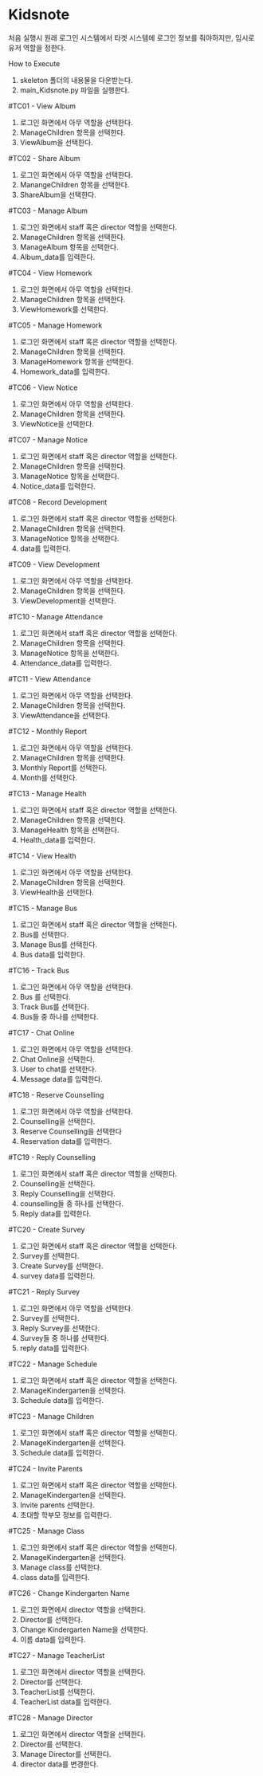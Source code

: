 # Kidsnote
처음 실행시 원래 로그인 시스템에서 타겟 시스템에 로그인 정보를 줘야하지만, 임시로 유저 역할을 정한다.

How to Execute
1. skeleton 폴더의 내용물을 다운받는다.
2. main_Kidsnote.py 파일을 실행한다.

#TC01 - View Album
1. 로그인 화면에서 아무 역할을 선택한다.
2. ManageChildren 항목을 선택한다.
3. ViewAlbum을 선택한다.

#TC02 - Share Album
1. 로그인 화면에서 아무 역할을 선택한다.
2. ManangeChildren 항목을 선택한다.
3. ShareAlbum을 선택한다.

#TC03 - Manage Album
1. 로그인 화면에서 staff 혹은 director 역할을 선택한다.
2. ManageChildren 항목을 선택한다.
3. ManageAlbum 항목을 선택한다.
4. Album_data를 입력한다.

#TC04 - View Homework
1. 로그인 화면에서 아무 역할을 선택한다.
2. ManageChildren 항목을 선택한다.
3. ViewHomework를 선택한다.

#TC05 - Manage Homework
1. 로그인 화면에서 staff 혹은 director 역할을 선택한다.
2. ManageChildren 항목을 선택한다.
3. ManageHomework 항목을 선택한다.
4. Homework_data를 입력한다.

#TC06 - View Notice
1. 로그인 화면에서 아무 역할을 선택한다.
2. ManageChildren 항목을 선택한다.
3. ViewNotice을 선택한다.

#TC07 - Manage Notice
1. 로그인 화면에서 staff 혹은 director 역할을 선택한다.
2. ManageChildren 항목을 선택한다.
3. ManageNotice 항목을 선택한다.
4. Notice_data를 입력한다.

#TC08 - Record Development
1. 로그인 화면에서 staff 혹은 director 역할을 선택한다.
2. ManageChildren 항목을 선택한다.
3. ManageNotice 항목을 선택한다.
4. data를 입력한다.

#TC09 - View Development
1. 로그인 화면에서 아무 역할을 선택한다.
2. ManageChildren 항목을 선택한다.
3. ViewDevelopment을 선택한다.

#TC10 - Manage Attendance
1. 로그인 화면에서 staff 혹은 director 역할을 선택한다.
2. ManageChildren 항목을 선택한다.
3. ManageNotice 항목을 선택한다.
4. Attendance_data를 입력한다.

#TC11 - View Attendance
1. 로그인 화면에서 아무 역할을 선택한다.
2. ManageChildren 항목을 선택한다.
3. ViewAttendance을 선택한다.

#TC12 - Monthly Report
1. 로그인 화면에서 아무 역할을 선택한다.
2. ManageChildren 항목을 선택한다.
3. Monthly Report를 선택한다.
4. Month를 선택한다.

#TC13 - Manage Health
1. 로그인 화면에서 staff 혹은 director 역할을 선택한다.
2. ManageChildren 항목을 선택한다.
3. ManageHealth 항목을 선택한다.
4. Health_data를 입력한다.

#TC14 - View Health
1. 로그인 화면에서 아무 역할을 선택한다.
2. ManageChildren 항목을 선택한다.
3. ViewHealth을 선택한다.

#TC15 - Manage Bus
1. 로그인 화면에서 staff 혹은 director 역할을 선택한다.
2. Bus를 선택한다.
3. Manage Bus를 선택한다.
4. Bus data를 입력한다.

#TC16 - Track Bus
1. 로그인 화면에서 아무 역할을 선택한다.
2. Bus 를 선택한다.
3. Track Bus를 선택한다.
4. Bus들 중 하나를 선택한다.

#TC17 - Chat Online
1. 로그인 화면에서 아무 역할을 선택한다.
2. Chat Online을 선택한다.
3. User to chat를 선택한다.
4. Message data를 입력한다.

#TC18 - Reserve Counselling
1. 로그인 화면에서 아무 역할을 선택한다.
2. Counselling을 선택한다.
3. Reserve Counselling을 선택한다
4. Reservation data를 입력한다.

#TC19 - Reply Counselling
1. 로그인 화면에서 staff 혹은 director 역할을 선택한다.
2. Counselling을 선택한다.
3. Reply Counselling을 선택한다.
4. counselling들 중 하나를 선택한다.
5. Reply data를 입력한다.

#TC20 - Create Survey
1. 로그인 화면에서 staff 혹은 director 역할을 선택한다.
2. Survey를 선택한다.
3. Create Survey를 선택한다.
4. survey data를 입력한다.


#TC21 - Reply Survey
1. 로그인 화면에서 아무 역할을 선택한다.
2. Survey를 선택한다.
3. Reply Survey를 선택한다.
4. Survey들 중 하나를 선택한다.
5. reply data를 입력한다.

#TC22 - Manage Schedule
1. 로그인 화면에서 staff 혹은 director 역할을 선택한다.
2. ManageKindergarten을 선택한다.
3. Schedule data를 입력한다.

#TC23 - Manage Children
1. 로그인 화면에서 staff 혹은 director 역할을 선택한다.
2. ManageKindergarten을 선택한다.
3. Schedule data를 입력한다.

#TC24 - Invite Parents
1. 로그인 화면에서 staff 혹은 director 역할을 선택한다.
2. ManageKindergarten을 선택한다.
3. Invite parents 선택한다.
4. 초대할 학부모 정보를 입력한다.

#TC25 - Manage Class
1. 로그인 화면에서 staff 혹은 director 역할을 선택한다.
2. ManageKindergarten을 선택한다.
3. Manage class를 선택한다.
4. class data를 입력한다.

#TC26 - Change Kindergarten Name
1. 로그인 화면에서 director 역할을 선택한다.
2. Director를 선택한다.
3. Change Kindergarten Name을 선택한다.
4. 이름 data를 입력한다.

#TC27 - Manage TeacherList
1. 로그인 화면에서 director 역할을 선택한다.
2. Director를 선택한다.
3. TeacherList를 선택한다.
4. TeacherList data를 입력한다.

#TC28 - Manage Director
1. 로그인 화면에서 director 역할을 선택한다.
2. Director를 선택한다.
3. Manage Director를 선택한다.
4. director data를 변경한다.
